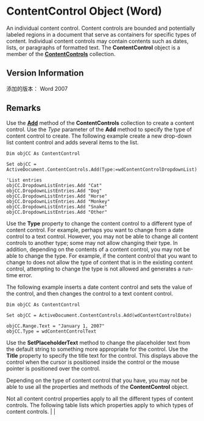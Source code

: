 
# ContentControl Object (Word)

An individual content control. Content controls are bounded and potentially labeled regions in a document that serve as containers for specific types of content. Individual content controls may contain contents such as dates, lists, or paragraphs of formatted text. The  **ContentControl** object is a member of the **[ContentControls](2595eea9-df68-edce-3a51-069cad14bb87.md)** collection.


## Version Information

添加的版本： Word 2007


## Remarks

Use the  **[Add](a9b612a6-6dcb-a74a-0b87-c112f51e2dcc.md)** method of the **ContentControls** collection to create a content control. Use the _Type_ parameter of the **Add** method to specify the type of content control to create. The following example create a new drop-down list content control and adds several items to the list.


```
Dim objCC As ContentControl

Set objCC = ActiveDocument.ContentControls.Add(Type:=wdContentControlDropdownList)

'List entries
objCC.DropdownListEntries.Add "Cat"
objCC.DropdownListEntries.Add "Dog"
objCC.DropdownListEntries.Add "Horse"
objCC.DropdownListEntries.Add "Monkey"
objCC.DropdownListEntries.Add "Snake"
objCC.DropdownListEntries.Add "Other"
```

Use the  **Type** property to change the content control to a different type of content control. For example, perhaps you want to change from a date control to a text control. However, you may not be able to change all content controls to another type; some may not allow changing their type. In addition, depending on the contents of a content control, you may not be able to change the type. For example, if the content control that you want to change to does not allow the type of content that is in the existing content control, attempting to change the type is not allowed and generates a run-time error.

The following example inserts a date content control and sets the value of the control, and then changes the control to a text content control.




```
Dim objCC As ContentControl

Set objCC = ActiveDocument.ContentControls.Add(wdContentControlDate)

objCC.Range.Text = "January 1, 2007"
objCC.Type = wdContentControlText
```

Use the  **SetPlaceholderText** method to change the placeholder text from the default string to something more appropriate for the control. Use the **Title** property to specify the title text for the control. This displays above the control when the cursor is positioned inside the control or the mouse pointer is positioned over the control.

Depending on the type of content control that you have, you may not be able to use all the properties and methods of the  **ContentControl** object.

Not all content control properties apply to all the different types of content controls. The following table lists which properties apply to which types of content controls.
|
|
